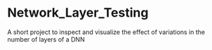 # Network_Layer_Testing
A short project to inspect and visualize the effect of variations in the number of layers of a DNN
